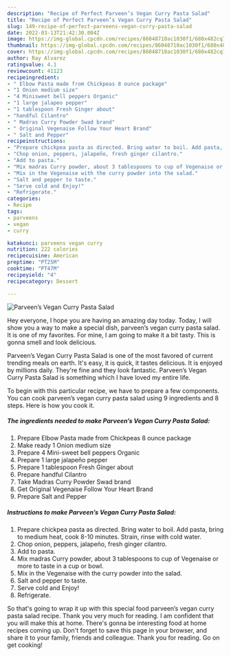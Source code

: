 ```yaml
---
description: "Recipe of Perfect Parveen’s Vegan Curry Pasta Salad"
title: "Recipe of Perfect Parveen’s Vegan Curry Pasta Salad"
slug: 149-recipe-of-perfect-parveens-vegan-curry-pasta-salad
date: 2022-03-13T21:42:30.004Z
image: https://img-global.cpcdn.com/recipes/86048710ac1030f1/680x482cq70/parveens-vegan-curry-pasta-salad-recipe-main-photo.jpg
thumbnail: https://img-global.cpcdn.com/recipes/86048710ac1030f1/680x482cq70/parveens-vegan-curry-pasta-salad-recipe-main-photo.jpg
cover: https://img-global.cpcdn.com/recipes/86048710ac1030f1/680x482cq70/parveens-vegan-curry-pasta-salad-recipe-main-photo.jpg
author: Ray Alvarez
ratingvalue: 4.1
reviewcount: 41123
recipeingredient:
- " Elbow Pasta made from Chickpeas 8 ounce package"
- "1 Onion medium size"
- "4 Minisweet bell peppers Organic"
- "1 large jalapeo pepper"
- "1 tablespoon Fresh Ginger about"
- "handful Cilantro"
- " Madras Curry Powder Swad brand"
- " Original Vegenaise Follow Your Heart Brand"
- " Salt and Pepper"
recipeinstructions:
- "Prepare chickpea pasta as directed. Bring water to boil. Add pasta, bring to medium heat, cook 8-10 minutes. Strain, rinse with cold water."
- "Chop onion, peppers, jalapeño, fresh ginger cilantro."
- "Add to pasta."
- "Mix madras Curry powder, about 3 tablespoons to cup of Vegenaise or more to taste in a cup or bowl."
- "Mix in the Vegenaise with the curry powder into the salad."
- "Salt and pepper to taste."
- "Serve cold and Enjoy!"
- "Refrigerate."
categories:
- Recipe
tags:
- parveens
- vegan
- curry

katakunci: parveens vegan curry 
nutrition: 222 calories
recipecuisine: American
preptime: "PT25M"
cooktime: "PT47M"
recipeyield: "4"
recipecategory: Dessert

---
```



![Parveen’s Vegan Curry Pasta Salad](https://img-global.cpcdn.com/recipes/86048710ac1030f1/680x482cq70/parveens-vegan-curry-pasta-salad-recipe-main-photo.jpg)

Hey everyone, I hope you are having an amazing day today. Today, I will show you a way to make a special dish, parveen’s vegan curry pasta salad. It is one of my favorites. For mine, I am going to make it a bit tasty. This is gonna smell and look delicious.

Parveen’s Vegan Curry Pasta Salad is one of the most favored of current trending meals on earth. It's easy, it is quick, it tastes delicious. It is enjoyed by millions daily. They're fine and they look fantastic. Parveen’s Vegan Curry Pasta Salad is something which I have loved my entire life.




To begin with this particular recipe, we have to prepare a few components. You can cook parveen’s vegan curry pasta salad using 9 ingredients and 8 steps. Here is how you cook it.

<!--inarticleads1-->

##### The ingredients needed to make Parveen’s Vegan Curry Pasta Salad:

1. Prepare  Elbow Pasta made from Chickpeas 8 ounce package
1. Make ready 1 Onion medium size
1. Prepare 4 Mini-sweet bell peppers Organic
1. Prepare 1 large jalapeño pepper
1. Prepare 1 tablespoon Fresh Ginger about
1. Prepare handful Cilantro
1. Take  Madras Curry Powder Swad brand
1. Get  Original Vegenaise Follow Your Heart Brand
1. Prepare  Salt and Pepper




<!--inarticleads2-->

##### Instructions to make Parveen’s Vegan Curry Pasta Salad:

1. Prepare chickpea pasta as directed. Bring water to boil. Add pasta, bring to medium heat, cook 8-10 minutes. Strain, rinse with cold water.
1. Chop onion, peppers, jalapeño, fresh ginger cilantro.
1. Add to pasta.
1. Mix madras Curry powder, about 3 tablespoons to cup of Vegenaise or more to taste in a cup or bowl.
1. Mix in the Vegenaise with the curry powder into the salad.
1. Salt and pepper to taste.
1. Serve cold and Enjoy!
1. Refrigerate.




So that's going to wrap it up with this special food parveen’s vegan curry pasta salad recipe. Thank you very much for reading. I am confident that you will make this at home. There's gonna be interesting food at home recipes coming up. Don't forget to save this page in your browser, and share it to your family, friends and colleague. Thank you for reading. Go on get cooking!
